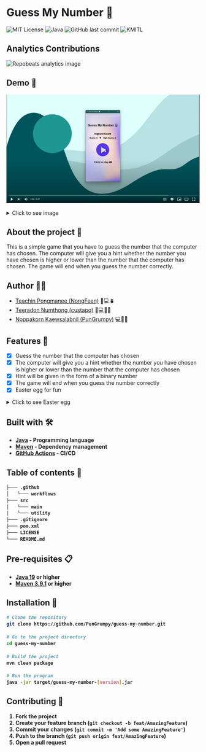 # Guess My Number 🔮

![MIT License](https://img.shields.io/badge/License-MIT-blue.svg?style=for-the-badge)
![Java](https://img.shields.io/badge/Java-19.0.2-ED8B00.svg?style=for-the-badge&logo=openjdk&logoColor=white)
![GitHub last commit](https://img.shields.io/github/last-commit/PunGrumpy/java-game?style=for-the-badge)
![KMITL](https://img.shields.io/badge/KMITL-Computer%20Science-f04e25.svg?style=for-the-badge&logo=kmitl&logoColor=white)

## Analytics Contributions

![Repobeats analytics image](https://repobeats.axiom.co/api/embed/a8fecf15d3b803f8b30d2e0d36d9e31034d23a6f.svg)

## Demo 🎥

[![Guess My Number Video](./.github/docs/guess-my-number-embed.png)](https://user-images.githubusercontent.com/108584943/226904279-15160393-91f1-4758-9bf4-433d96c60d21.mp4)

<details>
    <summary>Click to see image</summary>
    <img src="./.github/docs/demo_1.png" alt="demo_1" width="100%">
    <img src="./.github/docs/demo_2.png" alt="demo_2" width="100%">
    <img src="./.github/docs/demo_3.png" alt="demo_3" width="100%">
    <img src="./.github/docs/demo_4.png" alt="demo_4" width="100%">
    <img src="./.github/docs/demo_5.png" alt="demo_5" width="100%">
</details>

## About the project 📖

This is a simple game that you have to guess the number that the computer has chosen. The computer will give you a hint whether the number you have chosen is higher or lower than the number that the computer has chosen. The game will end when you guess the number correctly.

## Author 🙋‍♂️

- [Teachin Pongmanee (NongFeen)](https://github.com/NongFeen) 🧪💻🪲
- [Teeradon Numthong (custapq)](https://github.com/custapq) 🧪💻🤓🍷
- [Noppakorn Kaewsalabnil (PunGrumpy)](https://github.com/PunGrumpy) 💻🎨🚩

## Features 📌

- [x] Guess the number that the computer has chosen
- [x] The computer will give you a hint whether the number you have chosen is higher or lower than the number that the computer has chosen
- [x] Hint will be given in the form of a binary number
- [x] The game will end when you guess the number correctly
- [x] Easter egg for fun

<details>
    <summary>Click to see Easter egg</summary>
    <h2>The easter egg fill in guess field</h2>
    <ul>
        <li>
            <h3><b>cheat</b></h3>
            <p>For see answer</p>
        </li>
        <li>
            <h3><b>I love suntana<b></h3>
            <p>For show teacher picture and then you win</p>
        </li>
    </ul>
</details>

## Built with 🛠

- [Java](https://www.java.com/en/) - Programming language
- [Maven](https://maven.apache.org/) - Dependency management
- [GitHub Actions](https://github.com/features/actions) - CI/CD

## Table of contents 🌳

```bash
├─── .github
│   └─── workflows
├─── src
│   └─── main
│   └─── utility
├─── .gitignore
├─── pom.xml
├─── LICENSE
└─── README.md
```

## Pre-requisites 📋

- [Java 19](https://www.oracle.com/java/technologies/downloads/) or higher
- [Maven 3.9.1](https://maven.apache.org/download.cgi) or higher

## Installation 🔧

```bash
# Clone the repository
git clone https://github.com/PunGrumpy/guess-my-number.git

# Go to the project directory
cd guess-my-number

# Build the project
mvn clean package

# Run the program
java -jar target/guess-my-number-[version].jar
```

## Contributing 🤝

1. Fork the project
2. Create your feature branch (`git checkout -b feat/AmazingFeature`)
3. Commit your changes (`git commit -m 'Add some AmazingFeature'`)
4. Push to the branch (`git push origin feat/AmazingFeature`)
5. Open a pull request
